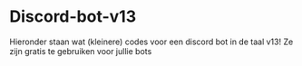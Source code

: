 # Discord-bot-v13
Hieronder staan wat (kleinere) codes voor een discord bot in de taal v13! Ze zijn gratis te gebruiken voor jullie bots
